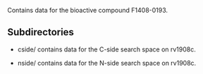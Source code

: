 Contains data for the bioactive compound F1408-0193.

## Subdirectories

- cside/ contains data for the C-side search space on rv1908c.

- nside/ contains data for the N-side search space on rv1908c.

